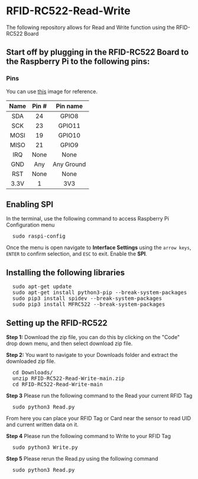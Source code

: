 # RFID-RC522-Read-Write
The following repository allows for Read and Write function using the RFID-RC522 Board

## Start off by plugging in the RFID-RC522 Board to the Raspberry Pi to the following pins:

### Pins
You can use [this](http://i.imgur.com/y7Fnvhq.png) image for reference.

| Name | Pin # | Pin name   |
|:------:|:-------:|:------------:|
| SDA  | 24    | GPIO8      |
| SCK  | 23    | GPIO11     |
| MOSI | 19    | GPIO10     |
| MISO | 21    | GPIO9      |
| IRQ  | None  | None       |
| GND  | Any   | Any Ground |
| RST  | None  | None       |
| 3.3V | 1     | 3V3        |


## Enabling SPI
In the terminal, use the following command to access Raspberry Pi Configuration menu

<pre>
  sudo raspi-config
</pre>

Once the menu is open navigate to **Interface Settings** using the `arrow keys`, `ENTER` to confirm selection, and `ESC` to exit. Enable the **SPI**. 


## Installing the following libraries

<pre>
  sudo apt-get update
  sudo apt-get install python3-pip --break-system-packages
  sudo pip3 install spidev --break-system-packages
  sudo pip3 install MFRC522 --break-system-packages
</pre>

## Setting up the RFID-RC522
**Step 1:** Download the zip file, you can do this by clicking on the "Code" drop down menu, and then select download zip file.

**Step 2:** You want to navigate to your Downloads folder and extract the downloaded zip file. 

<pre>
  cd Downloads/
  unzip RFID-RC522-Read-Write-main.zip
  cd RFID-RC522-Read-Write-main
</pre>

**Step 3** Please run the following command to the Read your current RFID Tag

<pre>
  sudo python3 Read.py
</pre>

From here you can place your RFID Tag or Card near the sensor to read UID and current written data on it.

**Step 4** Please run the following command to Write to your RFID Tag

<pre>
  sudo python3 Write.py
</pre>

**Step 5** Please rerun the Read.py using the following command

<pre>
  sudo python3 Read.py
</pre>

